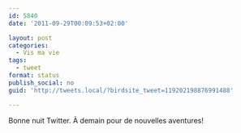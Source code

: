 ```yaml
---
id: 5840
date: '2011-09-29T00:09:53+02:00'

layout: post
categories:
  - Vis ma vie
tags:
  - tweet
format: status
publish_social: no
guid: 'http://tweets.local/?birdsite_tweet=119202198876991488'

---
```


Bonne nuit Twitter. À demain pour de nouvelles aventures!